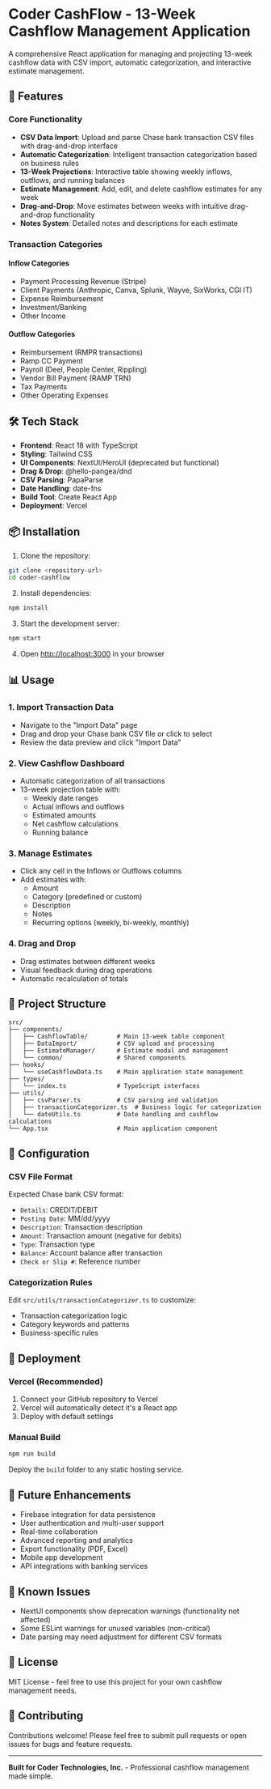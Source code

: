 # Coder CashFlow - 13-Week Cashflow Management Application

A comprehensive React application for managing and projecting 13-week cashflow data with CSV import, automatic categorization, and interactive estimate management.

## 🚀 Features

### Core Functionality
- **CSV Data Import**: Upload and parse Chase bank transaction CSV files with drag-and-drop interface
- **Automatic Categorization**: Intelligent transaction categorization based on business rules
- **13-Week Projections**: Interactive table showing weekly inflows, outflows, and running balances
- **Estimate Management**: Add, edit, and delete cashflow estimates for any week
- **Drag-and-Drop**: Move estimates between weeks with intuitive drag-and-drop functionality
- **Notes System**: Detailed notes and descriptions for each estimate

### Transaction Categories

#### Inflow Categories
- Payment Processing Revenue (Stripe)
- Client Payments (Anthropic, Canva, Splunk, Wayve, SixWorks, CGI IT)
- Expense Reimbursement
- Investment/Banking
- Other Income

#### Outflow Categories  
- Reimbursement (RMPR transactions)
- Ramp CC Payment
- Payroll (Deel, People Center, Rippling)
- Vendor Bill Payment (RAMP TRN)
- Tax Payments
- Other Operating Expenses

## 🛠️ Tech Stack

- **Frontend**: React 18 with TypeScript
- **Styling**: Tailwind CSS
- **UI Components**: NextUI/HeroUI (deprecated but functional)
- **Drag & Drop**: @hello-pangea/dnd
- **CSV Parsing**: PapaParse
- **Date Handling**: date-fns
- **Build Tool**: Create React App
- **Deployment**: Vercel

## 📦 Installation

1. Clone the repository:
```bash
git clone <repository-url>
cd coder-cashflow
```

2. Install dependencies:
```bash
npm install
```

3. Start the development server:
```bash
npm start
```

4. Open [http://localhost:3000](http://localhost:3000) in your browser

## 📊 Usage

### 1. Import Transaction Data
- Navigate to the "Import Data" page
- Drag and drop your Chase bank CSV file or click to select
- Review the data preview and click "Import Data"

### 2. View Cashflow Dashboard
- Automatic categorization of all transactions
- 13-week projection table with:
  - Weekly date ranges
  - Actual inflows and outflows
  - Estimated amounts
  - Net cashflow calculations
  - Running balance

### 3. Manage Estimates
- Click any cell in the Inflows or Outflows columns
- Add estimates with:
  - Amount
  - Category (predefined or custom)
  - Description
  - Notes
  - Recurring options (weekly, bi-weekly, monthly)

### 4. Drag and Drop
- Drag estimates between different weeks
- Visual feedback during drag operations
- Automatic recalculation of totals

## 📁 Project Structure

```
src/
├── components/
│   ├── CashflowTable/        # Main 13-week table component
│   ├── DataImport/           # CSV upload and processing
│   ├── EstimateManager/      # Estimate modal and management
│   └── common/               # Shared components
├── hooks/
│   └── useCashflowData.ts    # Main application state management
├── types/
│   └── index.ts              # TypeScript interfaces
├── utils/
│   ├── csvParser.ts          # CSV parsing and validation
│   ├── transactionCategorizer.ts  # Business logic for categorization
│   └── dateUtils.ts          # Date handling and cashflow calculations
└── App.tsx                   # Main application component
```

## 🔧 Configuration

### CSV File Format
Expected Chase bank CSV format:
- `Details`: CREDIT/DEBIT
- `Posting Date`: MM/dd/yyyy
- `Description`: Transaction description
- `Amount`: Transaction amount (negative for debits)
- `Type`: Transaction type
- `Balance`: Account balance after transaction
- `Check or Slip #`: Reference number

### Categorization Rules
Edit `src/utils/transactionCategorizer.ts` to customize:
- Transaction categorization logic
- Category keywords and patterns
- Business-specific rules

## 🚀 Deployment

### Vercel (Recommended)
1. Connect your GitHub repository to Vercel
2. Vercel will automatically detect it's a React app
3. Deploy with default settings

### Manual Build
```bash
npm run build
```
Deploy the `build` folder to any static hosting service.

## 🔮 Future Enhancements

- Firebase integration for data persistence
- User authentication and multi-user support
- Real-time collaboration
- Advanced reporting and analytics
- Export functionality (PDF, Excel)
- Mobile app development
- API integrations with banking services

## 🐛 Known Issues

- NextUI components show deprecation warnings (functionality not affected)
- Some ESLint warnings for unused variables (non-critical)
- Date parsing may need adjustment for different CSV formats

## 📄 License

MIT License - feel free to use this project for your own cashflow management needs.

## 🤝 Contributing

Contributions welcome! Please feel free to submit pull requests or open issues for bugs and feature requests.

<!-- Test push access - temporary line -->

---

**Built for Coder Technologies, Inc.** - Professional cashflow management made simple.